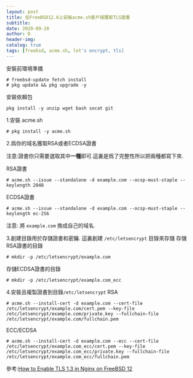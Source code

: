 ```yaml
--- 
layout: post
title: 在FreeBSD12.0上安裝acme.sh客戶端獲取TLS證書 
subtitle:
date: 2020-09-20
author: D
header-img:
catalog: true
tags: [freebsd, acme.sh, let's encrypt, tls]
---
```

安裝前環境準備
```
# freebsd-update fetch install
# pkg update && pkg upgrade -y
```
安裝依賴包
```
pkg install -y unzip wget bash socat git
```

1.安裝 acme.sh
```
# pkg install -y acme.sh
```

2.爲你的域名獲取RSA或者ECDSA證書

注意:證書你只需要選取其中**一種**即可.這裏是爲了完整性所以把兩種都寫下來.

RSA證書
```
# acme.sh --issue --standalone -d example.com --ocsp-must-staple --keylength 2048
```
ECDSA證書
```
# acme.sh --issue --standalone -d example.com --ocsp-must-staple --keylength ec-256
```
注意: 將 `example.com` 換成自己的域名.

3.創建目錄用於存儲證書和密鑰. 這裏創建 `/etc/letsencrypt` 目錄來存儲
存儲RSA證書的目錄
```
# mkdir -p /etc/letsencrypt/example.com
```
存儲ECDSA證書的目錄
```
# mkdir -p /etc/letsencrypt/example.com_ecc
```

4.安裝且複製證書到目錄`/etc/letsencrypt`
RSA
```
# acme.sh --install-cert -d example.com --cert-file /etc/letsencrypt/example.com/cert.pem --key-file /etc/letsencrypt/example.com/private.key --fullchain-file /etc/letsencrypt/example.com/fullchain.pem
```
ECC/ECDSA
```
# acme.sh --install-cert -d example.com --ecc --cert-file /etc/letsencrypt/example.com_ecc/cert.pem --key-file /etc/letsencrypt/example.com_ecc/private.key --fullchain-file /etc/letsencrypt/example.com_ecc/fullchain.pem
```

參考:[How to Enable TLS 1.3 in Nginx on FreeBSD 12](https://www.vultr.com/docs/how-to-enable-tls-13-in-nginx-on-freebsd-12)
